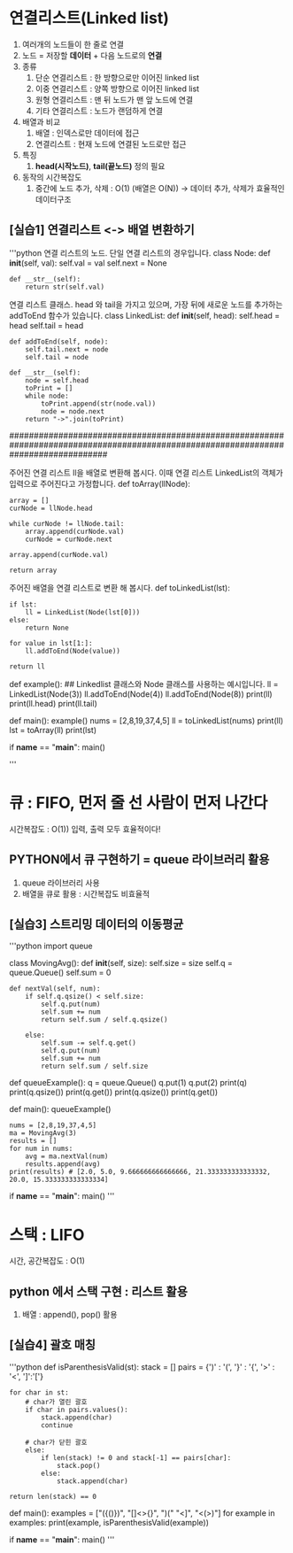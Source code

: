 # 연결리스트(Linked list)
1. 여러개의 노드들이 한 줄로 연결
2. 노드 = 저장할 __데이터__ + 다음 노드로의 __연결__
3. 종류
    1. 단순 연결리스트 : 한 방향으로만 이어진 linked list
    2. 이중 연결리스트 : 양쪽 방향으로 이어진 linked list
    3. 원형 연결리스트 : 맨 뒤 노드가 맨 앞 노드에 연결
    4. 기타 연결리스트 : 노드가 랜덤하게 연결
4. 배열과 비교
    1. 배열 : 인덱스로만 데이터에 접근
    2. 연결리스트 : 현재 노드에 연결된 노드로만 접근
5. 특징
    1. __head(시작노드)__, __tail(끝노드)__ 정의 필요
6. 동작의 시간복잡도
    1. 중간에 노드 추가, 삭제 : O(1) (배열은 O(N)) 
        -> 데이터 추가, 삭제가 효율적인 데이터구조


## [실습1] 연결리스트 <-> 배열 변환하기
'''python
연결 리스트의 노드. 단일 연결 리스트의 경우입니다.
class Node:
    def __init__(self, val):
        self.val = val
        self.next = None
        
    def __str__(self):
        return str(self.val)

연결 리스트 클래스. head 와 tail을 가지고 있으며, 가장 뒤에 새로운 노드를 추가하는 addToEnd 함수가 있습니다.
class LinkedList:
    def __init__(self, head):
        self.head = head
        self.tail = head
    
    def addToEnd(self, node):
        self.tail.next = node
        self.tail = node
        
    def __str__(self):
        node = self.head
        toPrint = []
        while node:
            toPrint.append(str(node.val))
            node = node.next
        return "->".join(toPrint)

####################################################################################################################################

주어진 연결 리스트 ll을 배열로 변환해 봅시다.
이때 연결 리스트 LinkedList의 객체가 입력으로 주어진다고 가정합니다.
def toArray(llNode):

    array = []
    curNode = llNode.head
    
    while curNode != llNode.tail:
        array.append(curNode.val)
        curNode = curNode.next
        
    array.append(curNode.val)

    return array


주어진 배열을 연결 리스트로 변환 해 봅시다.
def toLinkedList(lst):

    if lst:
        ll = LinkedList(Node(lst[0]))
    else:
        return None
        
    for value in lst[1:]:
        ll.addToEnd(Node(value))

    return ll

def example():
    ## Linkedlist 클래스와 Node 클래스를 사용하는 예시입니다.
    ll = LinkedList(Node(3))
    ll.addToEnd(Node(4))
    ll.addToEnd(Node(8))
    print(ll)
    print(ll.head)
    print(ll.tail)

def main():
    example()
    nums = [2,8,19,37,4,5]
    ll = toLinkedList(nums)
    print(ll)
    lst = toArray(ll)
    print(lst)

if __name__ == "__main__":
    main()

'''

# 큐 : FIFO, 먼저 줄 선 사람이 먼저 나간다
시간복잡도 : O(1)) 입력, 출력 모두
효율적이다!

## PYTHON에서 큐 구현하기 = queue 라이브러리 활용
1. queue 라이브러리 사용
2. 배열을 큐로 활용 : 시간복잡도 비효율적

## [실습3] 스트리밍 데이터의 이동평균
'''python
import queue

class MovingAvg():
    def __init__(self, size):
        self.size = size
        self.q = queue.Queue()
        self.sum = 0

    def nextVal(self, num):
        if self.q.qsize() < self.size:
            self.q.put(num)
            self.sum += num
            return self.sum / self.q.qsize()
            
        else:  
            self.sum -= self.q.get()
            self.q.put(num)
            self.sum += num
            return self.sum / self.size

def queueExample():
    q = queue.Queue()
    q.put(1)
    q.put(2)
    print(q)
    print(q.qsize())
    print(q.get())
    print(q.qsize())
    print(q.get())
    
def main():
    queueExample()

    nums = [2,8,19,37,4,5]
    ma = MovingAvg(3)
    results = []
    for num in nums:
        avg = ma.nextVal(num)
        results.append(avg)
    print(results) # [2.0, 5.0, 9.666666666666666, 21.333333333333332, 20.0, 15.333333333333334]
if __name__ == "__main__":
    main()
'''

# 스택 : LIFO 
시간, 공간복잡도 :  O(1)

## python 에서 스택 구현 : 리스트 활용
1. 배열 : append(), pop() 활용

## [실습4] 괄호 매칭
'''python
def isParenthesisValid(st):
    stack = []
    pairs = {')' : '(', '}' : '{', '>' : '<', ']':'['}
    
    for char in st:
        # char가 열린 괄호
        if char in pairs.values():
            stack.append(char)
            continue
        
        # char가 닫힌 괄호
        else:
            if len(stack) != 0 and stack[-1] == pairs[char]:
                stack.pop()
            else:
                stack.append(char)
    
    return len(stack) == 0

def main():
    examples = ["({()})", "[]<>{}", ")(" "<]", "<(>)"]
    for example in examples:
        print(example, isParenthesisValid(example))

    
if __name__ == "__main__":
    main()
'''